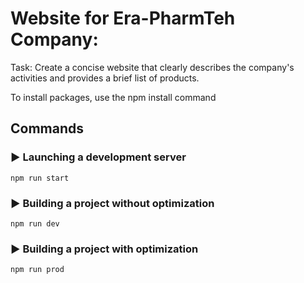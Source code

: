 # Website for Era-PharmTeh Company:
Task: Create a concise website that clearly describes the company's activities and provides a brief list of products.

To install packages, use the npm install command
## Commands
### :arrow_forward: Launching a development server
```
npm run start
```
### :arrow_forward: Building a project without optimization
```
npm run dev
```
### :arrow_forward: Building a project with optimization
```
npm run prod
```
